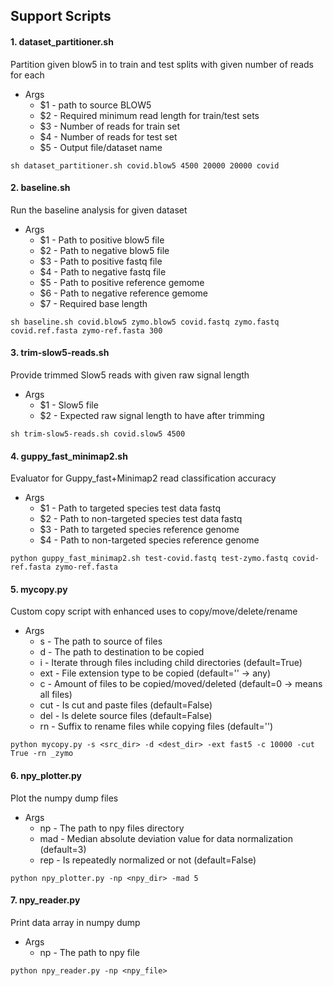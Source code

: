 ## Support Scripts

#### 1. dataset_partitioner.sh
Partition given blow5 in to train and test splits with given number of reads for each
- Args
  * $1 - path to source BLOW5
  * $2 - Required minimum read length for train/test sets
  * $3 - Number of reads for train set
  * $4 - Number of reads for test set
  * $5 - Output file/dataset name
```
sh dataset_partitioner.sh covid.blow5 4500 20000 20000 covid
```

#### 2. baseline.sh
Run the baseline analysis for given dataset
- Args
  * $1 - Path to positive blow5 file
  * $2 - Path to negative blow5 file
  * $3 - Path to positive fastq file
  * $4 - Path to negative fastq file
  * $5 - Path to positive reference gemome
  * $6 - Path to negative reference gemome
  * $7 - Required base length
```
sh baseline.sh covid.blow5 zymo.blow5 covid.fastq zymo.fastq covid.ref.fasta zymo-ref.fasta 300
```

#### 3. trim-slow5-reads.sh
Provide trimmed Slow5 reads with given raw signal length
- Args
  * $1 - Slow5 file
  * $2 - Expected raw signal length to have after trimming
```
sh trim-slow5-reads.sh covid.slow5 4500
```

#### 4. guppy_fast_minimap2.sh
Evaluator for Guppy_fast+Minimap2 read classification accuracy
- Args
  * $1 - Path to targeted species test data fastq
  * $2 - Path to non-targeted species test data fastq
  * $3 - Path to targeted species reference genome
  * $4 - Path to non-targeted species reference genome
```
python guppy_fast_minimap2.sh test-covid.fastq test-zymo.fastq covid-ref.fasta zymo-ref.fasta
```

#### 5. mycopy.py
Custom copy script with enhanced uses to copy/move/delete/rename
- Args
  * s - The path to source of files
  * d - The path to destination to be copied
  * i - Iterate through files including child directories (default=True)
  * ext - File extension type to be copied (default='' -> any)
  * c - Amount of files to be copied/moved/deleted (default=0 -> means all files)
  * cut - Is cut and paste files (default=False)
  * del - Is delete source files (default=False)
  * rn - Suffix to rename files while copying files (default='')
```
python mycopy.py -s <src_dir> -d <dest_dir> -ext fast5 -c 10000 -cut True -rn _zymo
```
#### 6. npy_plotter.py
Plot the numpy dump files
- Args
  * np - The path to npy files directory
  * mad - Median absolute deviation value for data normalization (default=3)
  * rep   - Is repeatedly normalized or not (default=False)
```
python npy_plotter.py -np <npy_dir> -mad 5
```

#### 7. npy_reader.py
Print data array in numpy dump
- Args
  * np - The path to npy file
```
python npy_reader.py -np <npy_file>
```
